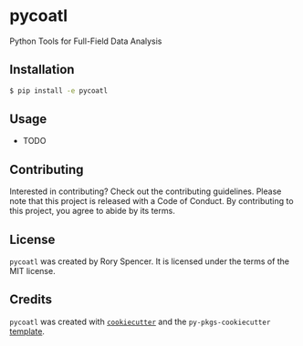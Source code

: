 # pycoatl

Python Tools for Full-Field Data Analysis

## Installation

```bash
$ pip install -e pycoatl
```

## Usage

- TODO

## Contributing

Interested in contributing? Check out the contributing guidelines. Please note that this project is released with a Code of Conduct. By contributing to this project, you agree to abide by its terms.

## License

`pycoatl` was created by Rory Spencer. It is licensed under the terms of the MIT license.

## Credits

`pycoatl` was created with [`cookiecutter`](https://cookiecutter.readthedocs.io/en/latest/) and the `py-pkgs-cookiecutter` [template](https://github.com/py-pkgs/py-pkgs-cookiecutter).
